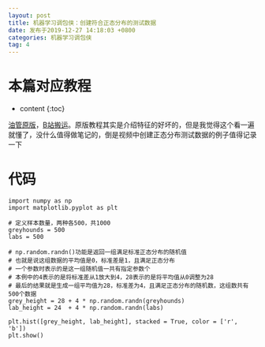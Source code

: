 ```yaml
---
layout: post
title: 机器学习调包侠：创建符合正态分布的测试数据
date: 发布于2019-12-27 14:18:03 +0800
categories: 机器学习调包侠
tag: 4
---
```


# 本篇对应教程

* content
{:toc}


[油管原版](https://www.youtube.com/watch?v=N9fDIAflCMY)，[B站搬运](https://www.bilibili.com/video/av7253344)。原版教程其实是介绍特征的好坏的，但是我觉得这个看一遍就懂了，没什么值得做笔记的，倒是视频中创建正态分布测试数据的例子值得记录一下
<!-- more -->


# 代码

    
    
    import numpy as np
    import matplotlib.pyplot as plt
    
    # 定义样本数量，两种各500，共1000
    greyhounds = 500
    labs = 500
    
    # np.random.randn()功能是返回一组满足标准正态分布的随机值
    # 也就是说这组数据的平均值是0，标准差是1，且满足正态分布
    # 一个参数时表示的是这一组随机值一共有指定参数个
    # 本例中的4表示的是将标准差从1放大到4，28表示的是将平均值从0调整为28
    # 最后的结果就是生成一组平均值为28，标准差为4，且满足正态分布的随机数，这组数共有500个数据
    grey_height = 28 + 4 * np.random.randn(greyhounds)
    lab_height = 24  + 4 * np.random.randn(labs)
    
    plt.hist([grey_height, lab_height], stacked = True, color = ['r', 'b'])
    plt.show()
    

